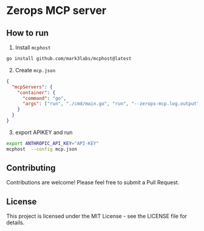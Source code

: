 # Zerops MCP server

## How to run

1. Install `mcphost`

```bash
go install github.com/mark3labs/mcphost@latest
```

2. Create `mcp.json`

```json
{
  "mcpServers": {
    "container": {
      "command": "go",
      "args": ["run", "./cmd/main.go", "run", "--zerops-mcp.log.output", "discard"]
    }
  }
}
```

3. export APIKEY and run

```bash
export ANTHROPIC_API_KEY="API-KEY"
mcphost  --config mcp.json 
```

## Contributing

Contributions are welcome! Please feel free to submit a Pull Request.

## License

This project is licensed under the MIT License - see the LICENSE file for details.